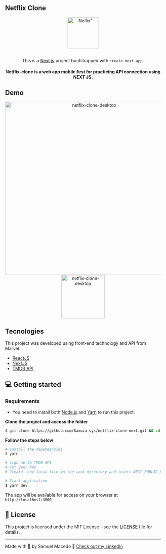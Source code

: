 ## Netflix Clone 

<div align="center" >
  <img src="https://upload.wikimedia.org/wikipedia/commons/0/08/Netflix_2015_logo.svg" alt=Neflix" width="100px">
</div>

<br/>
<div align="center" >

This is a [Next.js](https://nextjs.org/) project bootstrapped with `create-next-app`.

</div>

<h4 align="center">
  Netflix-clone is a web app mobile first for practicing API connection using NEXT JS.
</h4>

## Demo

<div align="center">
  <img src=".github/Netflix-clone-desktop.gif" alt="netflix-clone-desktop" width="560" />
  <img src=".github/Netflix-clone-mobile.gif" alt="netflix-clone-desktop" width="140"/>
</div>

## Tecnologies

This project was developed using front-end technology and API from Marvel.

- [ReactJS](https://reactjs.org/)
- [NextJS](https://nextjs.org/)
- [TMDB API](https://developers.themoviedb.org/3)

## 💻 Getting started

### Requirements

- You need to install both [Node.js](https://nodejs.org/en/download/) and [Yarn](https://yarnpkg.com/) to run this project.

**Clone the project and access the folder**

```bash
$ git clone https://github.com/Samuca-sys/netflix-clone-next.git && cd netflix-clone-next
```

**Follow the steps below**

```bash
# Install the dependencies
$ yarn

# Sign up to TMDB API
# Get your key
# Create .env.local file in the root directory and insert NEXT_PUBLIC_SECRET_KEY variable and its value 

# Start application
$ yarn dev
```

The app will be available for access on your browser at `http://localhost:3000`


## 📝 License

This project is licensed under the MIT License - see the [LICENSE](LICENSE) file for details.

---

Made with 💜 by Samuel Macedo 👋 [Check out my LinkedIn](https://www.linkedin.com/in/samuel-macedo)
